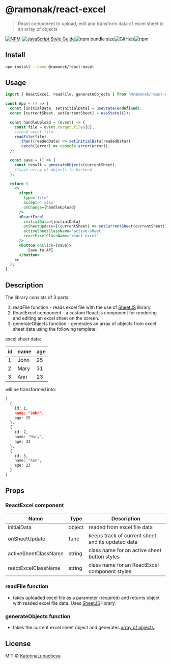 # @ramonak/react-excel

> React component to upload, edit and transform data of excel sheet to an array of objects

[![NPM](https://img.shields.io/npm/v/@ramonak/react-excel.svg)](https://www.npmjs.com/package/@ramonak/react-excel) [![JavaScript Style Guide](https://img.shields.io/badge/code_style-standard-brightgreen.svg)](https://standardjs.com)![npm bundle size](https://img.shields.io/bundlephobia/min/@ramonak/react-excel)![GitHub](https://img.shields.io/github/license/katerinalupacheva/react-excel)![npm](https://img.shields.io/npm/dw/@ramonak/react-excel)

## Install

```bash
npm install --save @ramonak/react-excel
```

## Usage

```jsx
import { ReactExcel, readFile, generateObjects } from '@ramonak/react-excel';

const App = () => {
  const [initialData, setInitialData] = useState(undefined);
  const [currentSheet, setCurrentSheet] = useState({});

  const handleUpload = (event) => {
    const file = event.target.files[0];
    //read excel file
    readFile(file)
      .then((readedData) => setInitialData(readedData))
      .catch((error) => console.error(error));
  };

  const save = () => {
    const result = generateObjects(currentSheet);
    //save array of objects to backend
  };

  return (
    <>
      <input
        type='file'
        accept='.xlsx'
        onChange={handleUpload}
      />
      <ReactExcel
        initialData={initialData}
        onSheetUpdate={(currentSheet) => setCurrentSheet(currentSheet)}
        activeSheetClassName='active-sheet'
        reactExcelClassName='react-excel'
      />
      <button onClick={save}>
          Save to API
      </button>
    <>
  );
}
```

## Description

The library consists of 3 parts:

1. readFile function - reads excel file with the use of [SheetJS](https://github.com/sheetjs/sheetjs) library.
2. ReactExcel component - a custom React.js component for rendering and editing an excel sheet on the screen.
3. generateObjects function - generates an array of objects from excel sheet data using the following template:

excel sheet data:

| id | name | age |
|---|---|---|
|1| John | 25|
|2| Mary | 31 |
|3| Ann | 23 |

will be transformed into:

```bash
[
  {
    id: 1,
    name: "John",
    age: 25
  },
  {
    id: 2,
    name: "Mary",
    age: 31
  },
  {
    id: 3,
    name: "Ann",
    age: 23
  }
]
```

## Props

### ReactExcel component

| Name | Type | Description |
| ---- | ---- | ----------- |
| initialData | object | readed from excel file data |
| onSheetUpdate | func | keeps track of current sheet and its updated data |
| activeSheetClassName | string | class name for an active sheet button styles |
| reactExcelClassName | string | class name for an ReactExcel component styles |

### readFile function

- takes uploaded excel file as a parameter (required) and returns object with readed excel file data. Uses [SheetJS](https://github.com/sheetjs/sheetjs) library.

### generateObjects function

- takes the current excel sheet object and generates [array of objects](#description).

## License

MIT © [KaterinaLupacheva](https://github.com/KaterinaLupacheva)
